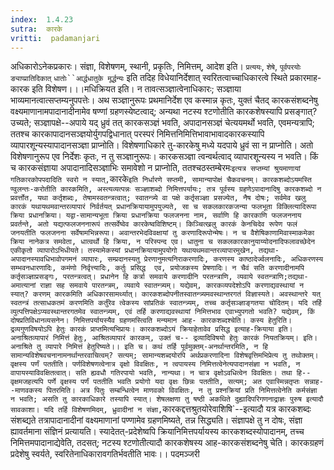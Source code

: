 ```yaml
---
index:  1.4.23
sutra:  कारके
vritti:  padamanjari
---
```


अधिकारोऽनेकप्रकारः। संज्ञा, विशेषणम्, स्थानी, प्रकृतिः, निमित्तम्, आदेश इति। `प्रत्ययः`, `शेषे`, `पूर्वपरयोः` `ङ्याप्प्रातिदिकात्` `धातोः``आर्द्धधातुके मूर्द्धन्यः` इति तदिह विधेयानिर्देशात् स्वरितत्वाच्चाधिकारत्वे स्थिते प्रकारमाह-कारक इति विशेषण।।।मधिक्रियत इति। न तावत्सञ्ज्ञात्वेनाधिकारः; सञ्ज्ञाया भाव्यमानत्वात्सप्तम्यनुपपत्तेः। अथ सञ्ज्ञानुरूपः प्रथमानिर्देश एव कस्मान्न कृतः, युक्तं चैतद् कारकसंशब्दनेषु वक्ष्यमाणानामपादानादीनामेव षण्णां ग्रहणस्येष्टत्वाद्; अन्यथा नटस्य श्टणोतीति कारकशेषस्यापि प्रसङ्गात्? उच्यते; सञ्ज्ञापक्षे--अपाये यद् ध्रुवं तत् कारकसञ्ज्ञं भवति, अपादानसञ्ज्ञं चेत्ययमर्थो भवति, एवमन्यत्रापि; ततश्च कारकापादानसञ्ज्ञयोर्युगपद्विधानात् परस्परं निमित्तनिमित्तिभावाभावादकारकस्यापि व्यापारशून्यस्यापादानसञ्ज्ञा प्राप्नोति। विशेषणाधिकारे तु-कारकेषु मध्ये यदपाये ध्रुवं सा न प्राप्नोति। अतो विशेषणानुरूप एव निर्देशः कृतः, न तु सञ्ज्ञानुरूपः।
कारकसञ्ज्ञा त्वन्वर्थत्वाद् व्यापारशून्यस्य न भवति। किं च कारकसंज्ञाया अपादानादिसञ्ज्ञाभिः समावेशो न प्राप्नोति, ततश्चठस्तम्बेरमः` इत्यत्र सप्तम्यां श्रुयमाणायां गतिकारकोपपदादिति स्वरो न स्यात्, `कारके` इति निर्धारणे सप्तमी, सामान्यापोक्षं चैकवचनम्। कारकशब्दोऽयमस्ति ण्वुलन्तः-करोतीति कारकमिति, अस्त्यव्यत्पन्नः सञ्ज्ञाशब्दो निमित्तपर्यायः; तत्र पूर्वस्य ग्रहणेऽपादानादिषु कारकशब्दो न प्रवर्त्तोत, यथा कर्तृशब्दः, तेषामस्वतन्त्रत्वात्; स्वातन्त्र्ये वा पक्षे कर्तृसञ्ज्ञा प्रसज्येत, नैष दोषः; सर्वमेव खलु कारकं यथायथमवान्तरव्यापारं निर्वर्तयत् प्रधानक्रियायामुपयुज्यते, सा च सकलकारकजन्या फलभूता विक्लित्यादिरूपा क्रिया प्रधानक्रिया। यद्वा-सामान्यभूता क्रिया प्रधानक्रिया फलजनना नाम, सर्वाणि हि कारकाणि फलजननाय प्रवर्तन्ते, अतो यद्यत्फलजननारूपं तत्सर्वेष्वेव कारकेष्वविशिष्टम्। किञ्चित्खलु कारकं केनचिदेव रूपेण फलं जनयतीति फलजनना सर्वेषामभिन्नरूपा। अवान्तरभेदविवक्षायां तु करणादिरूपोन्मेषः।
न च वैशेषिकाणामिवास्माकमेका क्रिया नानेकत्र समवेता, धात्वर्थो हि क्रिया, न परिस्पन्द एव। धातुना च सकलकारकानुयाय्योदनादिफलावच्छेदेन एकीकृतो व्यापारोऽभिधीयते। तस्यामेकस्यां प्रधानक्रियायामुपयोगो यथायथमवान्तरव्यापारमुखेन, तद्यथा-अपादानस्यावधिभावोपगमनं व्यापारः, सम्प्रदानस्यतु प्रेरणानुमत्यनिराकरणादिः, करणस्य काष्ठादेर्ज्वलनादिः, अधिकरणस्य सम्भवनधारणादिः, कमंणो निर्वृत्त्यादिः, कर्तुः प्रसिद्ध  एव, प्रयोजकस्य प्रेषणादिः। न चैवं सति करणादीनामपि कर्तृसञ्ज्ञाप्रसङ्गः, परतन्त्रत्वत्। प्रधानेन हि कर्त्रा समवाये करणादीनि परतन्त्राणि, व्यवाये स्वतन्त्राणि;तद्यथा-अमात्यानां राज्ञा सह समवाये पारतन्त्रम्, व्यवाये स्वातन्त्र्यम्। यद्येवम्, कारकव्यपदेशोऽपि करणाद्यवस्थायां न स्यात्? करणम् कारकमिति अधिकारसामर्थ्यात्। कारकशब्दोपनीतस्वातन्त्र्यमवस्थान्तरगतं विज्ञास्यते। अवस्थान्तरे यत् स्वतन्त्रं तत्साधकतमं करणमिति कर्तुंरेव त्वेकस्य सांप्रतिकं स्वातन्त्र्यम्, तच्च कर्तृसञ्ज्ञाङ्गतया चोदितम्। यदि तर्हि व्युत्पत्तिपक्षेऽप्यवस्थान्तरगतमेव स्वातन्त्र्यम्, एवं तर्हि करणाद्यवस्थायां निमित्तभाव एवाभ्युपगतो भवति? यद्येवम्, किं दोषप्रतिविधानव्यसनेन। निमित्तपर्यायस्यैव ग्रहणमस्त्विति मन्यमान आह- कारकशब्दश्चेति। कस्य हेतुरिति। द्रव्यगुणविषयोऽपि हेतुः कारकं प्राप्तमित्यभिप्रायः। कारकशब्दोऽयं क्रियाहेतावेव प्रसिद्ध इत्याह-क्रियाया इति। अनाश्रितव्यापारं निमित्तं हेतुः, आश्रितव्यापारं कारकम्, उक्तं च--
द्रव्यादिविषयो हेतुः कारकं नियतक्रियम्। इति।
अनाश्रिते तु व्यापारे निमित्तं हेतुरिष्यते।। इति च।
कथं तर्हि पूर्वमुक्तम्-अनर्थान्तरमिति, न हि सामान्यविशेषवचनानामनर्थान्तरवाचित्वम्? सत्यम्; सामान्यशब्दयोरपि अर्थप्रकरणादिना विशेषवृत्तिमभिप्रेत्य तु तथोक्तम्। वृक्षस्य पर्णं पततीति। पर्णविशेषणत्वेनात्र वृक्षो विवक्षितः, न त्वपायस्य निमित्तत्वेनेत्यपादानसंज्ञा न भवति, न वापायस्याविवक्षितत्वात्। सति ह्यवधौ गतिरपायो भवति, नान्यथा। न चात्र वृक्षोऽवधित्वेन विवक्षितः। तथा हि--वृक्षमजहत्यपि पर्णे वृक्षस्य पर्णं पततीति भवति प्रयोगो यदा वृक्षः छिन्नः पततीति, सत्यम्; अत एवास्मिन्नतृप्तः सन्नाह--माणवकस्य पितरमिति। अत्र पितुः सम्बन्धित्वेन माणवको विवक्षितः, न तु प्रश्नक्रियां प्रति निमित्तत्वेनेति कर्मसंज्ञा न भवति; असति तु कारकाधिकारे तस्यापि स्यात्। शेषलक्षणा तु षष्ठी अकथिते दुह्यादिपरिगणनाद्राज्ञः पुरुष इत्यादौ सावकाशा। यदि तर्हि विशेषणमिदम्, ध्रुवादीनां न संज्ञा, `कारकद्दत्तश्रुतयोरेवाशिषि`--इत्यादौ यत्र कारकशब्दः संशब्द्यते तत्रापादानादीनां वक्ष्यमाणानां पण्णामेव ग्रहणमिष्यते, तन्न सिद्ध्यति। संज्ञापक्षे तु न दोषः, संज्ञा ह्यावर्तमाना संज्ञिनं प्रत्यायति। स्यादेतत्-प्रदेशेष्वपि क्रियानिमित्तपर्यायस्य कारकशब्दस्योपादानम्, तच्च निमित्तमपादानाद्येवेति, तदसत्; नटस्य श्टणोतीत्यादौ कारकशेषस्य आह-कारकसंशब्दनेषु चेति। कारकग्रहणं प्रदेशेषु स्वर्यते, स्वरितेनाधिकारावगतिर्भवतीति भावः।।
पदमञ्जरी
